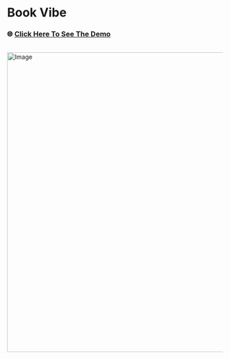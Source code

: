 # Book Vibe

### 🌐 [Click Here To See The Demo](https://abrarulrhythm.github.io/assignment-06/)
<br>

<img width="1200" height="700" alt="Image" src="https://github.com/user-attachments/assets/19018ee8-c8df-4d19-a958-41c952f791e2" />
<!-- <br>
<br> -->